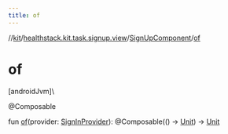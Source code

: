 ```yaml
---
title: of
---
```

//[kit](../../../index.html)/[healthstack.kit.task.signup.view](../index.html)/[SignUpComponent](index.html)/[of](of.html)



# of



[androidJvm]\




@Composable



fun [of](of.html)(provider: [SignInProvider](../../healthstack.kit.auth/-sign-in-provider/index.html)): @Composable(() -&gt; [Unit](https://kotlinlang.org/api/latest/jvm/stdlib/kotlin/-unit/index.html)) -&gt; [Unit](https://kotlinlang.org/api/latest/jvm/stdlib/kotlin/-unit/index.html)




